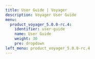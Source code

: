 ```yaml
---
title: User Guide | Voyager
description: Voyager User Guide
menu:
  product_voyager_5.0.0-rc.4:
    identifier: user-guide
    name: User Guide
    weight: 30
    pre: dropdown
left_menu: product_voyager_5.0.0-rc.4
---
```

